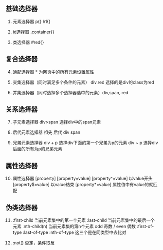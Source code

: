 <!--
 * @Author: water.li
 * @Date: 2021-11-19 10:55:25
 * @Description:
 * @FilePath: \notebook\样式与布局\选择器.md
-->
## 基础选择器

1. 元素选择器  p{} h1{}

2. id选择器  .container{}

3. 类选择器  #red{}

## 复合选择器

4. 通配选择器  *  为网页中的所有元素设置属性

5. 交集选择器（同时满足多个条件的元素） div.red 选择的是div的class为red

6. 并集选择器（同时选择多个选择器选中的元素）div,span,.red

## 关系选择器

7. 子元素选择器 div>span 选择div中的span元素

8. 后代元素选择器  祖先 后代  div span

9. 兄弟元素选择器  div + p  选择div下面的第一个兄弟为p的元素   div ~ p 选择div后面的所有为p的兄弟元素

## 属性选择器

10. 属性选择器 [property]  [property=value] [property^=value]  以value开头  [property$=value] 以value结束  [property*=value] 属性值中有value的就匹配

## 伪类选择器

11. :first-child 当前元素集中的第一个元素  :last-child 当前元素集中的最后一个元素  :nth-child(n) 当前元素集的第n个元素 odd 奇数 / even 偶数 :first-of-type :last-of-type :nth-of-type 这三个是在同类型中去比对

12. :not() 否定，条件取反

